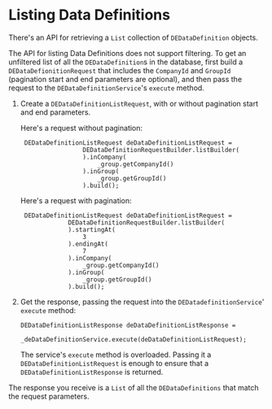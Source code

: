 # Listing Data Definitions

There's an API for retrieving a `List` collection of `DEDataDefinition` objects.

The API for listing Data Definitions does not support filtering. To get an
unfiltered list of all the `DEDataDefinition`s in the database, first build a
`DEDataDefionitionRequest` that includes the `CompanyId` and `GroupId`
(pagination start and end parameters are optional), and then pass the request to
the `DEDataDefinitionService`'s `execute` method.

1. Create a `DEDataDefinitionListRequest`, with or without pagination start and
   end parameters. 

    Here's a request without pagination:

        DEDataDefinitionListRequest deDataDefinitionListRequest =
                        DEDataDefinitionRequestBuilder.listBuilder(
                        ).inCompany(
                            _group.getCompanyId()
                        ).inGroup(
                            _group.getGroupId()
                        ).build();

    Here's a request with pagination: 

        DEDataDefinitionListRequest deDataDefinitionListRequest =
                    DEDataDefinitionRequestBuilder.listBuilder(
                    ).startingAt(
                        3
                    ).endingAt(
                        7
                    ).inCompany(
                        _group.getCompanyId()
                    ).inGroup(
                        _group.getGroupId()
                    ).build();

2.  Get the response, passing the request into the
    `DEDatadefinitionService`' `execute` method:

        DEDataDefinitionListResponse deDataDefinitionListResponse =
                    _deDataDefinitionService.execute(deDataDefinitionListRequest);

    The service's `execute` method is overloaded. Passing it a
    `DEDataDefinitionListRequest` is enough to ensure that a
    `DEDataDefinitionListResponse` is returned. 

The response you receive is a `List` of all the `DEDataDefinitions` that match
the request parameters.
